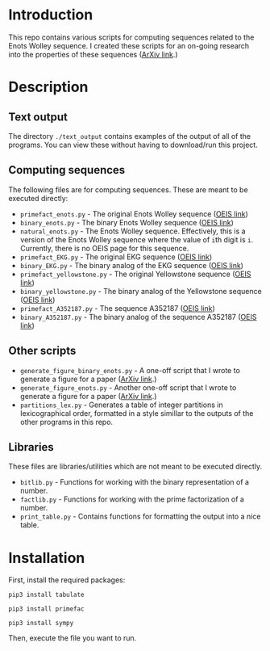 # Introduction

This repo contains various scripts for computing sequences related to the Enots Wolley sequence. I created these scripts for an on-going research into the properties of these sequences ([ArXiv link](https://arxiv.org/pdf/2207.01448.pdf).)


# Description

## Text output

The directory `./text_output` contains examples of the output of all of the programs. You can view these without having to download/run this project.

## Computing sequences

The following files are for computing sequences. These are meant to be executed directly:

- `primefact_enots.py` - The original Enots Wolley sequence ([OEIS link](https://oeis.org/A336957))
- `binary_enots.py` - The binary Enots Wolley sequence  ([OEIS link](https://oeis.org/A338833))
- `natural_enots.py` - The Enots Wolley sequence. Effectively, this is a version of the Enots Wolley sequence where the value of `i`th digit is `i`. Currently, there is no OEIS page for this sequence. 
- `primefact_EKG.py` - The original EKG sequence ([OEIS link](https://oeis.org/A064413))
- `binary_EKG.py` - The binary analog of the EKG sequence ([OEIS link](https://oeis.org/A115510))
- `primefact_yellowstone.py` - The original Yellowstone sequence ([OEIS link](https://oeis.org/A098550))
- `binary_yellowstone.py` - The binary analog of the Yellowstone sequence ([OEIS link](https://oeis.org/A252867))
- `primefact_A352187.py` - The sequence A352187 ([OEIS link](https://oeis.org/A352187)) 
- `binary_A352187.py` - The binary analog of the sequence A352187 ([OEIS link](https://oeis.org/A352200)) 

## Other scripts

- `generate_figure_binary_enots.py` - A one-off script that I wrote to generate a figure for a paper ([ArXiv link](https://arxiv.org/pdf/2207.01448.pdf).) 
- `generate_figure_enots.py` - Another one-off script that I wrote to generate a figure for a paper ([ArXiv link](https://arxiv.org/pdf/2207.01448.pdf).) 
- `partitions_lex.py` - Generates a table of integer partitions in lexicographical order, formatted in a style simillar to the outputs of the other programs in this repo.

## Libraries

These files are libraries/utilities which are not meant to be executed directly.

- `bitlib.py` - Functions for working with the binary representation of a number.
- `factlib.py` - Functions for working with the prime factorization of a number.
- `print_table.py` - Contains functions for formatting the output into a nice table.

# Installation

First, install the required packages:

`pip3 install tabulate`

`pip3 install primefac`

`pip3 install sympy`


Then, execute the file you want to run. 
